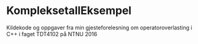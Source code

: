 # KompleksetallEksempel
Kildekode og oppgaver fra min gjesteforelesning om operatoroverlasting i C++ i faget TDT4102 på NTNU 2016
